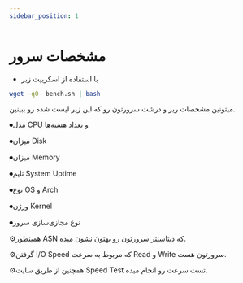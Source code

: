 ```yaml
---
sidebar_position: 1
---
```


# مشخصات سرور

- با استفاده از اسکریپت زیر 

```bash
wget -qO- bench.sh | bash
```

میتونین مشخصات ریز و درشت سرورتون رو که این زیر لیست شده رو ببینین.

⏺مدل CPU و تعداد هسته‌ها 

⏺میزان Disk 

⏺میزان Memory 

⏺تایم System Uptime 

⏺نوع OS و Arch 

⏺ورژن Kernel 

⏺نوع مجازی‌سازی سرور

⚙️همینطور ASN که دیتاسنتر سرورتون رو بهتون نشون میده.

⚙️گرفتن I/O Speed که مربوط به سرعت Read و Write سرورتون هست.

⚙️همچنین از طریق سایت Speed Test تست سرعت رو انجام میده.
